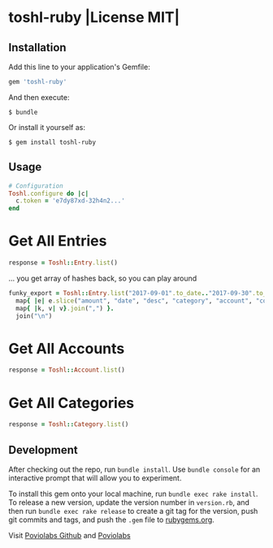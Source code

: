 toshl-ruby |License MIT|
==========================

## Installation

Add this line to your application's Gemfile:

```ruby
gem 'toshl-ruby'
```

And then execute:

    $ bundle

Or install it yourself as:

    $ gem install toshl-ruby

## Usage

```ruby
# Configuration
Toshl.configure do |c|
  c.token = 'e7dy87xd-32h4n2...'
end
```

# Get All Entries

```ruby
response = Toshl::Entry.list()
```

... you get array of hashes back, so you can play around

```ruby
funky_export = Toshl::Entry.list("2017-09-01".to_date.."2017-09-30".to_date).
  map{ |e| e.slice("amount", "date", "desc", "category", "account", "completed", "deleted").
  map{ |k, v| v}.join(",") }.
  join("\n")
```

# Get All Accounts

```ruby
response = Toshl::Account.list()
```

# Get All Categories

```ruby
response = Toshl::Category.list()
```

## Development

After checking out the repo, run `bundle install`. Use `bundle console` for an interactive prompt that will allow you to experiment.

To install this gem onto your local machine, run `bundle exec rake install`. To release a new version, update the version number in `version.rb`, and then run `bundle exec rake release` to create a git tag for the version, push git commits and tags, and push the `.gem` file to [rubygems.org](https://rubygems.org).

Visit [Poviolabs Github](https://github.com/poviolabs) and [Poviolabs](https://www.poviolabs.com)
